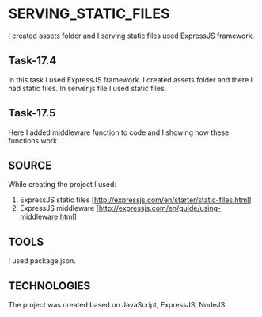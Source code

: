 # SERVING_STATIC_FILES

I created assets folder and I serving static files used ExpressJS framework.

## Task-17.4

In this task I used ExpressJS framework. I created assets folder and there I had static files. In server.js file I used static files.

## Task-17.5

Here I added middleware function to code and I showing how these functions work.

## SOURCE 
While creating the project I used: 
1. ExpressJS static files [http://expressjs.com/en/starter/static-files.html]
2. ExpressJS middleware [http://expressjs.com/en/guide/using-middleware.html]

## TOOLS 
I used package.json.

## TECHNOLOGIES 
The project was created based on JavaScript, ExpressJS, NodeJS.
